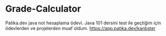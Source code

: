 # Grade-Calculator
Patika.dev java not hesaplama ödevi. Java 101 dersini test ile geçtiğim için ödevlerden ve projelerden muaf oldum.
https://app.patika.dev/kanbster
